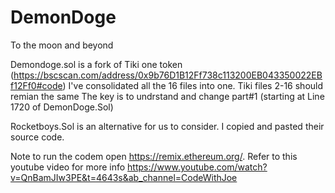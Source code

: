 # DemonDoge
To the moon and beyond

Demondoge.sol is a fork of Tiki one token (https://bscscan.com/address/0x9b76D1B12Ff738c113200EB043350022EBf12Ff0#code)
I've consolidated all the 16 files into one.
Tiki files 2-16 should remian the same
The key is to undrstand and change part#1 (starting at Line 1720 of DemonDoge.Sol)

Rocketboys.Sol is an alternative for us to consider. I copied and pasted their source code.

Note to run the codem open https://remix.ethereum.org/. Refer to this youtube video for more info https://www.youtube.com/watch?v=QnBamJIw3PE&t=4643s&ab_channel=CodeWithJoe
